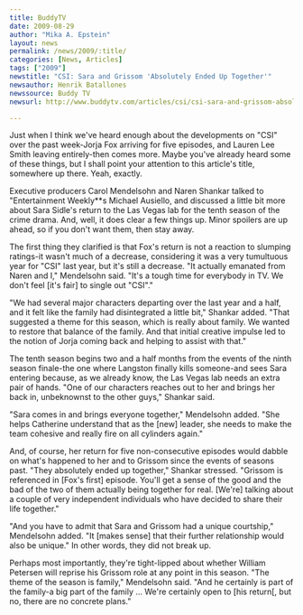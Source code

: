 ```yaml
---
title: BuddyTV
date: 2009-08-29
author: "Mika A. Epstein"
layout: news
permalink: /news/2009/:title/
categories: [News, Articles]
tags: ["2009"]
newstitle: "CSI: Sara and Grissom 'Absolutely Ended Up Together'"
newsauthor: Henrik Batallones  
newssource: Buddy TV  
newsurl: http://www.buddytv.com/articles/csi/csi-sara-and-grissom-absolutel-30369.aspx  

---
```


Just when I think we've heard enough about the developments on "CSI" over the past week-Jorja Fox arriving for five episodes, and Lauren Lee Smith leaving entirely-then comes more. Maybe you've already heard some of these things, but I shall point your attention to this article's title, somewhere up there. Yeah, exactly.

Executive producers Carol Mendelsohn and Naren Shankar talked to "Entertainment Weekly**s Michael Ausiello, and discussed a little bit more about Sara Sidle's return to the Las Vegas lab for the tenth season of the crime drama. And, well, it does clear a few things up. Minor spoilers are up ahead, so if you don't want them, then stay away.

The first thing they clarified is that Fox's return is not a reaction to slumping ratings-it wasn't much of a decrease, considering it was a very tumultuous year for "CSI" last year, but it's still a decrease. "It actually emanated from Naren and I," Mendelsohn said. "It's a tough time for everybody in TV. We don't feel [it's fair] to single out "CSI"."

"We had several major characters departing over the last year and a half, and it felt like the family had disintegrated a little bit," Shankar added. "That suggested a theme for this season, which is really about family. We wanted to restore that balance of the family. And that initial creative impulse led to the notion of Jorja coming back and helping to assist with that."

The tenth season begins two and a half months from the events of the ninth season finale-the one where Langston finally kills someone-and sees Sara entering because, as we already know, the Las Vegas lab needs an extra pair of hands. "One of our characters reaches out to her and brings her back in, unbeknownst to the other guys," Shankar said.

"Sara comes in and brings everyone together," Mendelsohn added. "She helps Catherine understand that as the [new] leader, she needs to make the team cohesive and really fire on all cylinders again."

And, of course, her return for five non-consecutive episodes would dabble on what's happened to her and to Grissom since the events of seasons past. "They absolutely ended up together," Shankar stressed. "Grissom is referenced in [Fox's first] episode. You'll get a sense of the good and the bad of the two of them actually being together for real. [We're] talking about a couple of very independent individuals who have decided to share their life together."

"And you have to admit that Sara and Grissom had a unique courtship," Mendelsohn added. "It [makes sense] that their further relationship would also be unique." In other words, they did not break up.

Perhaps most importantly, they're tight-lipped about whether William Petersen will reprise his Grissom role at any point in this season. "The theme of the season is family," Mendelsohn said. "And he certainly is part of the family-a big part of the family ... We're certainly open to [his return[, but no, there are no concrete plans."  
